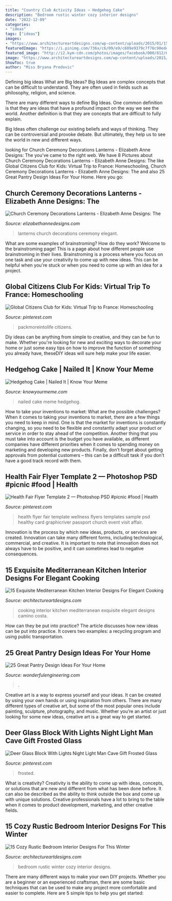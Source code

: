 ```yaml
---
title: "Country Club Activity Ideas ~ Hedgehog Cake"
description: "Bedroom rustic winter cozy interior designs"
date: "2022-12-09"
categories:
- "ideas"
tags: ["ideas"]
images:
- "https://www.architectureartdesigns.com/wp-content/uploads/2015/01/15-Exquisite-Mediterranean-Kitchen-Interior-Designs-For-Elegant-Cooking-2.jpg"
featuredImage: "https://i.pinimg.com/736x/c6/09/e9/c609e9379c7f76c90ede91e358ce1266.jpg"
featured_image: "http://i2.kym-cdn.com/photos/images/facebook/000/812/689/6ef.jpg"
image: "https://www.architectureartdesigns.com/wp-content/uploads/2015/01/15-Exquisite-Mediterranean-Kitchen-Interior-Designs-For-Elegant-Cooking-2.jpg"
ShowToc: true
author: "Miss Bryana Predovic"
---
```



Defining big ideas
What are Big Ideas?
Big Ideas are complex concepts that can be difficult to understand. They are often used in fields such as philosophy, religion, and science.

There are many different ways to define Big Ideas. One common definition is that they are ideas that have a profound impact on the way we see the world. Another definition is that they are concepts that are difficult to fully explain.

Big Ideas often challenge our existing beliefs and ways of thinking. They can be controversial and provoke debate. But ultimately, they help us to see the world in new and different ways.

	

		
looking for Church Ceremony Decorations Lanterns - Elizabeth Anne Designs: The you've came to the right web. We have 8 Pictures about Church Ceremony Decorations Lanterns - Elizabeth Anne Designs: The like Global Citizens Club for Kids: Virtual Trip to France: Homeschooling, Church Ceremony Decorations Lanterns - Elizabeth Anne Designs: The and also 25 Great Pantry Design Ideas For Your Home. Here you go:
		
    
## Church Ceremony Decorations Lanterns - Elizabeth Anne Designs: The

<img loading=lazy src="http://www.elizabethannedesigns.com/blog/wp-content/uploads/2013/09/Church-Ceremony-Decorations-Lanterns.jpg" onerror="this.onerror=null;this.src='https://tse3.mm.bing.net/th?id=OIP.UZuKyHT3nyeNfLr6c47OfAHaLH&amp;pid=15.1';" alt="Church Ceremony Decorations Lanterns - Elizabeth Anne Designs: The">

_Source: elizabethannedesigns.com_

>lanterns church decorations ceremony elegant. 

	

What are some examples of brainstroming? How do they work?
Welcome to the brainstroming page! This is a page about how different people use brainstroming in their lives. Brainstroming is a process where you focus on one task and use your creativity to come up with new ideas. This can be helpful when you're stuck or when you need to come up with an idea for a project.

    
## Global Citizens Club For Kids: Virtual Trip To France: Homeschooling

<img loading=lazy src="https://i.pinimg.com/736x/c6/09/e9/c609e9379c7f76c90ede91e358ce1266.jpg" onerror="this.onerror=null;this.src='https://tse2.mm.bing.net/th?id=OIP.uzjwsqA52BMxQb6x8F3RBwAAAA&amp;pid=15.1';" alt="Global Citizens Club for Kids: Virtual Trip to France: Homeschooling">

_Source: pinterest.com_

>packmoreintolife citizens. 

	

Diy ideas can be anything from simple to creative, and they can be fun to make. Whether you're looking for new and exciting ways to decorate your home or just some easy tips on how to improve the function of something you already have, theseDIY ideas will sure help make your life easier.

    
## Hedgehog Cake | Nailed It | Know Your Meme

<img loading=lazy src="http://i2.kym-cdn.com/photos/images/facebook/000/812/689/6ef.jpg" onerror="this.onerror=null;this.src='https://tse1.mm.bing.net/th?id=OIP.4mcU4IMJKRWS6sBm-hJB5gHaKW&amp;pid=15.1';" alt="Hedgehog Cake | Nailed It | Know Your Meme">

_Source: knowyourmeme.com_

>nailed cake meme hedgehog. 

	

How to take your inventions to market: What are the possible challenges?
When it comes to taking your inventions to market, there are a few things you need to keep in mind. One is that the market for inventions is constantly changing, so you need to be flexible and constantly adapt your product or service in order to stay ahead of the competition. Another thing that you must take into account is the budget you have available, as different companies have different priorities when it comes to spending money on marketing and developing new products. Finally, don’t forget about getting approvals from potential customers – this can be a difficult task if you don’t have a good track record with them.

    
## Health Fair Flyer Template 2 — Photoshop PSD #picnic #food | Health

<img loading=lazy src="https://i.pinimg.com/736x/0f/18/b3/0f18b3a10aeb2d89f869c636169ffbf5.jpg" onerror="this.onerror=null;this.src='https://tse4.mm.bing.net/th?id=OIP.dvaeJLNXxJFCQj2KDq3EyAHaLJ&amp;pid=15.1';" alt="Health Fair Flyer Template 2 — Photoshop PSD #picnic #food | Health">

_Source: pinterest.com_

>health flyer fair template wellness flyers templates sample psd healthy card graphicriver passport church event visit affair. 

	

Innovation is the process by which new ideas, products, or services are created. Innovation can take many different forms, including technological, commercial, and creative. It is important to note that innovation does not always have to be positive, and it can sometimes lead to negative consequences.

    
## 15 Exquisite Mediterranean Kitchen Interior Designs For Elegant Cooking

<img loading=lazy src="https://www.architectureartdesigns.com/wp-content/uploads/2015/01/15-Exquisite-Mediterranean-Kitchen-Interior-Designs-For-Elegant-Cooking-2.jpg" onerror="this.onerror=null;this.src='https://tse3.mm.bing.net/th?id=OIP.4SZgcJqQ8Bcp2DpdWqltbAHaMG&amp;pid=15.1';" alt="15 Exquisite Mediterranean Kitchen Interior Designs For Elegant Cooking">

_Source: architectureartdesigns.com_

>cooking interior kitchen mediterranean exquisite elegant designs camino costa. 

	

How can they be put into practice?
The article discusses how new ideas can be put into practice. It covers two examples: a recycling program and using public transportation.

    
## 25 Great Pantry Design Ideas For Your Home

<img loading=lazy src="https://wonderfulengineering.com/wp-content/uploads/2014/09/25-walk-in-pantry-ideas-21.jpg" onerror="this.onerror=null;this.src='https://tse3.mm.bing.net/th?id=OIP.YFBFqwcIBX0iDijthK9BjAHaLK&amp;pid=15.1';" alt="25 Great Pantry Design Ideas For Your Home">

_Source: wonderfulengineering.com_

>. 

	

Creative art is a way to express yourself and your ideas. It can be created by using your own hands or using inspiration from others. There are many different types of creative art, but some of the most popular ones include painting, sculpture, photography, and music. Whether you’re an artist or just looking for some new ideas, creative art is a great way to get started.

    
## Deer Glass Block With Lights Night Light Man Cave Gift Frosted Glass

<img loading=lazy src="https://i.pinimg.com/736x/af/15/98/af159885f1d8b868d1265ce904166424.jpg" onerror="this.onerror=null;this.src='https://tse2.mm.bing.net/th?id=OIP.CMeDBF5_qOp2akLNt8b8-QHaNd&amp;pid=15.1';" alt="Deer Glass Block With Lights Night Light Man Cave Gift Frosted Glass">

_Source: pinterest.com_

>frosted. 

	

What is creativity?
Creativity is the ability to come up with ideas, concepts, or solutions that are new and different from what has been done before. It can also be described as the ability to think outside the box and come up with unique solutions. Creative professionals have a lot to bring to the table when it comes to product development, marketing, and other creative fields.

    
## 15 Cozy Rustic Bedroom Interior Designs For This Winter

<img loading=lazy src="https://www.architectureartdesigns.com/wp-content/uploads/2014/10/15-Cozy-Rustic-Bedroom-Interior-Designs-For-This-Winter-3-630x947.jpg" onerror="this.onerror=null;this.src='https://tse4.mm.bing.net/th?id=OIP.NG5JmwVBK_1HqKc15m4qzQHaLI&amp;pid=15.1';" alt="15 Cozy Rustic Bedroom Interior Designs For This Winter">

_Source: architectureartdesigns.com_

>bedroom rustic winter cozy interior designs. 

	

There are many different ways to make your own DIY projects. Whether you are a beginner or an experienced craftsman, there are some basic techniques that can be used to make any project more comfortable and easier to complete. Here are 5 simple tips to help you get started:

